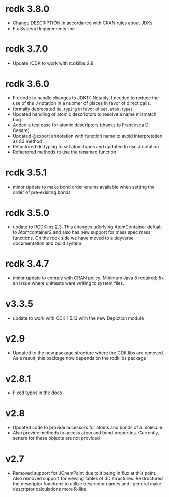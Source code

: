 # rcdk 3.8.0

* Change DESCRIPTION in accordance with CRAN rules about JDKs
* Fix System Requirements line


# rcdk 3.7.0

* Update rCDK to work with rcdklibs 2.8


# rcdk 3.6.0

* Fix code to handle changes to JDK17. Notably, I needed to reduce the use of the J notation in a nubmer of places in favor of direct calls.
* formally deprecated `do.typing` in favor of `set.atom.types`
* Updated handling of atomic descriptors to resolve a name mismatch bug
* Added a test case for atomic descriptors (thanks to Francesca Di Cesare)
* Updated @export annotation with function name to avoid interpretation as 
  S3 method
* Refactored do.typing to set.atom.types and updated to use J notation
* Refactored methods to use the renamed function

# rcdk 3.5.1

* minor update to make bond order enums available when setting the order of pre-exisitng bonds

# rcdk  3.5.0

* update to RCDKlibs 2.3. This changes uderlying AtomContainer defualt to Atomcontainer2 and also has new support for mass spec mass functions. On the rcdk side we have moved to a tidyverse documentation and build system.

# rcdk  3.4.7 

* minor update to comply with CRAN policy. Minimum Java 8 required; fix an issue where unittests were writing to system files.

# v3.3.5 

* update to work with CDK 1.5.13 with the new Depiction module

# v2.9

* Updated to the new package structure where the CDK libs are removed. As a result, this package now depends on the rcdklibs package

# v2.8.1 

* Fixed typos in the docs

# v2.8 

* Updated code to provide accessors for atoms and bonds of a molecule. 
* Also provide methods to access atom and bond properties. Currently, setters
for these objects are not provided

# v2.7 

* Removed support for JChemPaint due to it being in flux at this point. Also 
removed support for viewing tables of 3D structures. Restructured the descriptor
functions to utilize descriptor names and i general make descriptor calculations
more R-like


